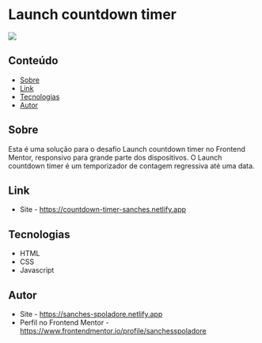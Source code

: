 # Launch countdown timer

![](./images/preview.png)

## Conteúdo
- [Sobre](#sobre)
- [Link](#link)
- [Tecnologias](#tecnologias)
- [Autor](#autor)

## Sobre
Esta é uma solução para o desafio Launch countdown timer no Frontend Mentor, responsivo para grande parte dos dispositivos. O Launch countdown timer é um temporizador de contagem regressiva até uma data.

## Link
- Site - https://countdown-timer-sanches.netlify.app

## Tecnologias
- HTML
- CSS
- Javascript

## Autor
- Site - https://sanches-spoladore.netlify.app
- Perfil no Frontend Mentor - https://www.frontendmentor.io/profile/sanchesspoladore